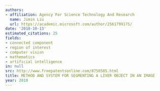 ```yaml
---
authors:
- affiliation: Agency For Science Technology And Research
  name: Jimin Liu
  url: https://academic.microsoft.com/author/2561799175/
date: '2010-10-13'
estimated_citations: 25
fields:
- connected component
- region of interest
- computer vision
- mathematics
- artificial intelligence
in: null
src: http://www.freepatentsonline.com/8750585.html
title: METHOD AND SYSTEM FOR SEGMENTING A LIVER OBJECT IN AN IMAGE
year: 2010
---
```

